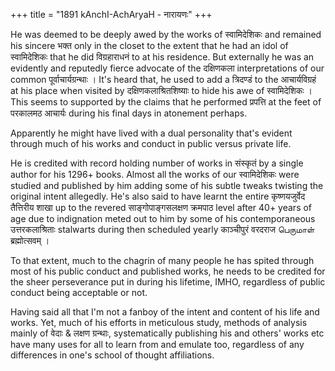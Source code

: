 +++
title = "1891 kAnchI-AchAryaH - नारायणः"
+++

He was deemed to be deeply awed by the works of स्वामिदेशिकः and remained his sincere भक्त only in the closet to the extent that he had an idol of स्वामिदेशिकः that he did विग्रहाराधनं to at his residence. But externally he was an evidently and reputedly fierce advocate of the दक्षिणकला interpretations of our common पूर्वाचार्यग्रन्थाः । It's heard that, he used to add a त्रिदण्डं to the आचार्यविग्रहं at his place when visited by दक्षिणकलाश्रितशिष्याः to hide his awe of स्वामिदेशिकः । This seems to supported by the claims that he performed प्रपत्ति at the feet of परकालमठ आचार्यः during his final days in atonement perhaps.

Apparently he might have lived with a dual personality that's evident through much of his works and conduct in public versus private life.

He is credited with record holding number of works in संस्कृतं by a single author for his 1296+ books. Almost all the works of our स्वामिदेशिकः were studied and published by him adding some of his subtle tweaks twisting the original intent allegedly. He's also said to have learnt the entire कृष्णयजुर्वेद तैत्तिरीय शाखा up to the revered साङ्गोपाङ्गसलक्षण क्रमपाठ level after 40+ years of age due to indignation meted out to him by some of his contemporaneous उत्तरकलाश्रिताः stalwarts during then scheduled yearly काञ्चीपुरं वरदराज பெருமாள் ब्रह्मोत्सवम् ।

To that extent, much to the chagrin of many people he has spited through most of his public conduct and published works, he needs to be credited for the sheer perseverance put in during his lifetime, IMHO, regardless of public conduct being acceptable or not.

Having said all that I'm not a fanboy of the intent and content of his life and works. Yet, much of his efforts in meticulous study, methods of analysis mainly of वेदाः & लक्षण ग्रन्थाः, systematically publishing his and others' works etc have many uses for all to learn from and emulate too, regardless of any differences in one's school of thought affiliations.